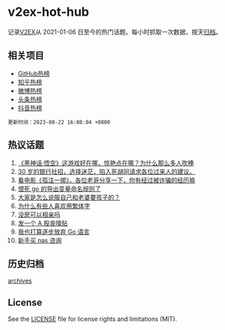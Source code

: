 # v2ex-hot-hub

 记录[V2EX](https://www.v2ex.com/)从 2021-01-06 日至今的热门话题。每小时抓取一次数据，按天[归档](archives)。
 
 ## 相关项目

- [GitHub热榜](https://github.com/snaildev/github-hot-hub)
- [知乎热榜](https://github.com/snaildev/zhihu-hot-hub)
- [微博热榜](https://github.com/snaildev/weibo-hot-hub)
- [头条热榜](https://github.com/snaildev/toutiao-hot-hub)
- [抖音热榜](https://github.com/snaildev/douyin-hot-hub)


 `更新时间：2023-08-22 16:08:04 +0800`

## 热议话题

1. [《黑神话·悟空》这游戏好在哪，惊艳点在哪？为什么那么多人吹捧](https://www.v2ex.com/t/967249)
1. [30 岁的银行社招，选择迷茫，陷入死胡同请求各位过来人的建议。](https://www.v2ex.com/t/967167)
1. [看电影《孤注一掷》，各位老哥分享一下，你有经过被诈骗的经历嘛](https://www.v2ex.com/t/967294)
1. [恨死 go 的导出变量命名规则了](https://www.v2ex.com/t/967198)
1. [大家是怎么说服自己和老婆要孩子的？](https://www.v2ex.com/t/967266)
1. [为什么有些人喜欢用繁体字](https://www.v2ex.com/t/967330)
1. [没房可以相亲吗](https://www.v2ex.com/t/967296)
1. [发一个 A 股哀嚎贴](https://www.v2ex.com/t/967309)
1. [我也打算逐步放弃 Go 语言](https://www.v2ex.com/t/967244)
1. [新手买 nas 咨询](https://www.v2ex.com/t/967253)

## 历史归档

[archives](archives)

## License

See the [LICENSE](LICENSE) file for license rights and limitations (MIT).
